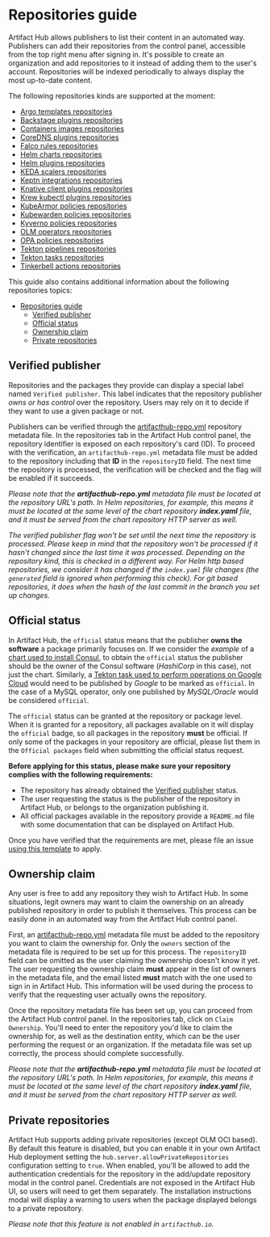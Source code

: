 # Repositories guide

Artifact Hub allows publishers to list their content in an automated way. Publishers can add their repositories from the control panel, accessible from the top right menu after signing in. It's possible to create an organization and add repositories to it instead of adding them to the user's account. Repositories will be indexed periodically to always display the most up-to-date content.

The following repositories kinds are supported at the moment:

- [Argo templates repositories](https://github.com/khulnasoft/hub/blob/master/docs/argo_templates_repositories.md)
- [Backstage plugins repositories](https://github.com/khulnasoft/hub/blob/master/docs/backstage_plugins_repositories.md)
- [Containers images repositories](https://github.com/khulnasoft/hub/blob/master/docs/container_images_repositories.md)
- [CoreDNS plugins repositories](https://github.com/khulnasoft/hub/blob/master/docs/coredns_plugins_repositories.md)
- [Falco rules repositories](https://github.com/khulnasoft/hub/blob/master/docs/falco_rules_repositories.md)
- [Helm charts repositories](https://github.com/khulnasoft/hub/blob/master/docs/helm_charts_repositories.md)
- [Helm plugins repositories](https://github.com/khulnasoft/hub/blob/master/docs/helm_plugins_repositories.md)
- [KEDA scalers repositories](https://github.com/khulnasoft/hub/blob/master/docs/keda_scalers_repositories.md)
- [Keptn integrations repositories](https://github.com/khulnasoft/hub/blob/master/docs/keptn_integrations_repositories.md)
- [Knative client plugins repositories](https://github.com/khulnasoft/hub/blob/master/docs/knative_client_plugins_repositories.md)
- [Krew kubectl plugins repositories](https://github.com/khulnasoft/hub/blob/master/docs/krew_kubectl_plugins_repositories.md)
- [KubeArmor policies repositories](https://github.com/khulnasoft/hub/blob/master/docs/kubearmor_policies_repositories.md)
- [Kubewarden policies repositories](https://github.com/khulnasoft/hub/blob/master/docs/kubewarden_policies_repositories.md)
- [Kyverno policies repositories](https://github.com/khulnasoft/hub/blob/master/docs/kyverno_policies_repositories.md)
- [OLM operators repositories](https://github.com/khulnasoft/hub/blob/master/docs/olm_operators_repositories.md)
- [OPA policies repositories](https://github.com/khulnasoft/hub/blob/master/docs/opa_policies_repositories.md)
- [Tekton pipelines repositories](https://github.com/khulnasoft/hub/blob/master/docs/tekton_pipelines_repositories.md)
- [Tekton tasks repositories](https://github.com/khulnasoft/hub/blob/master/docs/tekton_tasks_repositories.md)
- [Tinkerbell actions repositories](https://github.com/khulnasoft/hub/blob/master/docs/tinkerbell_actions_repositories.md)

This guide also contains additional information about the following repositories topics:

- [Repositories guide](#repositories-guide)
  - [Verified publisher](#verified-publisher)
  - [Official status](#official-status)
  - [Ownership claim](#ownership-claim)
  - [Private repositories](#private-repositories)

## Verified publisher

Repositories and the packages they provide can display a special label named `Verified publisher`. This label indicates that the repository publisher *owns or has control* over the repository. Users may rely on it to decide if they want to use a given package or not.

Publishers can be verified through the [artifacthub-repo.yml](https://github.com/khulnasoft/hub/blob/master/docs/metadata/artifacthub-repo.yml) repository metadata file. In the repositories tab in the Artifact Hub control panel, the repository identifier is exposed on each repository's card (ID). To proceed with the verification, an `artifacthub-repo.yml` metadata file must be added to the repository including that **ID** in the `repositoryID` field. The next time the repository is processed, the verification will be checked and the flag will be enabled if it succeeds.

*Please note that the **artifacthub-repo.yml** metadata file must be located at the repository URL's path. In Helm repositories, for example, this means it must be located at the same level of the chart repository **index.yaml** file, and it must be served from the chart repository HTTP server as well.*

*The verified publisher flag won't be set until the next time the repository is processed. Please keep in mind that the repository won't be processed if it hasn't changed since the last time it was processed. Depending on the repository kind, this is checked in a different way. For Helm http based repositories, we consider it has changed if the `index.yaml` file changes (the `generated` field is ignored when performing this check). For git based repositories, it does when the hash of the last commit in the branch you set up changes.*

## Official status

In Artifact Hub, the `official` status means that the publisher **owns the software** a package primarily focuses on. If we consider the *example* of a [chart used to install Consul](https://artifacthub.io/packages/helm/hashicorp/consul), to obtain the `official` status the publisher should be the owner of the Consul software (*HashiCorp* in this case), not just the chart. Similarly, a [Tekton task used to perform operations on Google Cloud](https://artifacthub.io/packages/tekton-task/tekton-catalog-tasks/gcloud) would need to be published by *Google* to be marked as `official`. In the case of a MySQL operator, only one published by *MySQL/Oracle* would be considered `official`.

The `official` status can be granted at the repository or package level. When it is granted for a repository, all packages available on it will display the `official` badge, so all packages in the repository **must** be official. If only some of the packages in your repository are official, please list them in the `Official packages` field when submitting the official status request.

**Before applying for this status, please make sure your repository complies with the following requirements:**

- The repository has already obtained the [Verified publisher](https://artifacthub.io/docs/topics/repositories/#verified-publisher) status.
- The user requesting the status is the publisher of the repository in Artifact Hub, or belongs to the organization publishing it.
- All official packages available in the repository provide a `README.md` file with some documentation that can be displayed on Artifact Hub.

Once you have verified that the requirements are met, please file an issue [using this template](https://github.com/khulnasoft/hub/issues/new?assignees=&labels=official+status+request&template=official-status-request.md&title=%5BOFFICIAL%5D+Your+repository+or+project+name) to apply.

## Ownership claim

Any user is free to add any repository they wish to Artifact Hub. In some situations, legit owners may want to claim the ownership on an already published repository in order to publish it themselves. This process can be easily done in an automated way from the Artifact Hub control panel.

First, an [artifacthub-repo.yml](https://github.com/khulnasoft/hub/blob/master/docs/metadata/artifacthub-repo.yml) metadata file must be added to the repository you want to claim the ownership for. Only the `owners` section of the metadata file is required to be set up for this process. The `repositoryID` field can be omitted as the user claiming the ownership doesn't know it yet. The user requesting the ownership claim **must** appear in the list of owners in the metadata file, and the email listed **must** match with the one used to sign in in Artifact Hub. This information will be used during the process to verify that the requesting user actually owns the repository.

Once the repository metadata file has been set up, you can proceed from the Artifact Hub control panel. In the repositories tab, click on `Claim Ownership`. You'll need to enter the repository you'd like to claim the ownership for, as well as the destination entity, which can be the user performing the request or an organization. If the metadata file was set up correctly, the process should complete successfully.

*Please note that the **artifacthub-repo.yml** metadata file must be located at the repository URL's path. In Helm repositories, for example, this means it must be located at the same level of the chart repository **index.yaml** file, and it must be served from the chart repository HTTP server as well.*

## Private repositories

Artifact Hub supports adding private repositories (except OLM OCI based). By default this feature is disabled, but you can enable it in your own Artifact Hub deployment setting the `hub.server.allowPrivateRepositories` configuration setting to `true`. When enabled, you'll be allowed to add the authentication credentials for the repository in the add/update repository modal in the control panel. Credentials are not exposed in the Artifact Hub UI, so users will need to get them separately. The installation instructions modal will display a warning to users when the package displayed belongs to a private repository.

*Please note that this feature is not enabled in `artifacthub.io`.*
